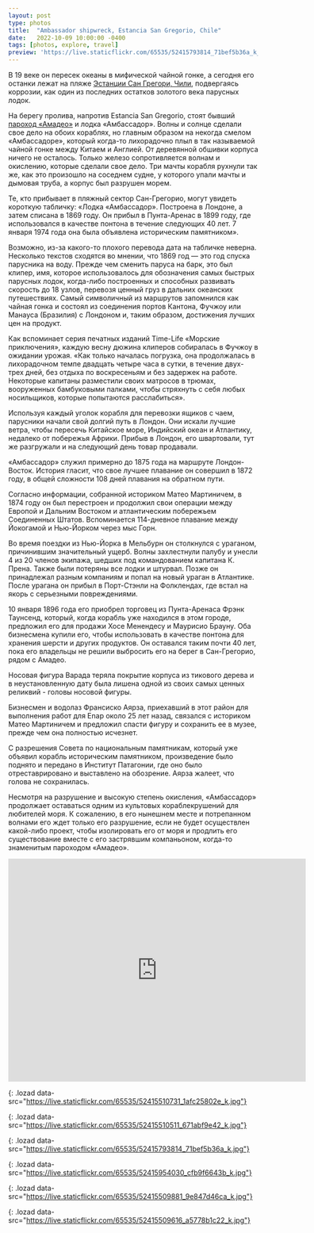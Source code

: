 ```yaml
---
layout: post
type: photos
title:  "Ambassador shipwreck, Estancia San Gregorio, Chile"
date:   2022-10-09 10:00:00 -0400
tags: [photos, explore, travel]
preview: 'https://live.staticflickr.com/65535/52415793814_71bef5b36a_k_d.jpg'
---
```


В 19 веке он пересек океаны в мифической чайной гонке, а сегодня его останки лежат на пляже [Эстанции Сан Грегори, Чили](/2022/04/03/estancia-san-gregorio), подвергаясь коррозии, как один из последних остатков золотого века парусных лодок.

На берегу пролива, напротив Estancia San Gregorio, стоят бывший [пароход «Амадео»](/2022/09/03/amadeo-shipwreck) и лодка «Амбассадор». Волны и солнце сделали свое дело на обоих кораблях, но главным образом на некогда смелом «Амбассадоре», который когда-то лихорадочно плыл в так называемой чайной гонке между Китаем и Англией. От деревянной обшивки корпуса ничего не осталось. Только железо сопротивляется волнам и окислению, которые сделали свое дело. Три мачты корабля рухнули так же, как это произошло на соседнем судне, у которого упали мачты и дымовая труба, а корпус был разрушен морем.

Те, кто прибывает в пляжный сектор Сан-Грегорио, могут увидеть короткую табличку: «Лодка «Амбассадор». Построена в Лондоне, а затем списана в 1869 году. Он прибыл в Пунта-Аренас в 1899 году, где использовался в качестве понтона в течение следующих 40 лет. 7 января 1974 года она была объявлена историческим памятником».

Возможно, из-за какого-то плохого перевода дата на табличке неверна. Несколько текстов сходятся во мнении, что 1869 год — это год спуска парусника на воду. Прежде чем сменить паруса на барк, это был клипер, имя, которое использовалось для обозначения самых быстрых парусных лодок, когда-либо построенных и способных развивать скорость до 18 узлов, перевозя ценный груз в дальних океанских путешествиях. Самый символичный из маршрутов запомнился как чайная гонка и состоял из соединения портов Кантона, Фучжоу или Манауса (Бразилия) с Лондоном и, таким образом, достижения лучших цен на продукт.

Как вспоминает серия печатных изданий Time-Life «Морские приключения», каждую весну дюжина клиперов собиралась в Фучжоу в ожидании урожая. «Как только началась погрузка, она продолжалась в лихорадочном темпе двадцать четыре часа в сутки, в течение двух-трех дней, без отдыха по воскресеньям и без задержек на работе. Некоторые капитаны разместили своих матросов в трюмах, вооруженных бамбуковыми палками, чтобы стряхнуть с себя любых носильщиков, которые попытаются расслабиться».

Используя каждый уголок корабля для перевозки ящиков с чаем, парусники начали свой долгий путь в Лондон. Они искали лучшие ветра, чтобы пересечь Китайское море, Индийский океан и Атлантику, недалеко от побережья Африки. Прибыв в Лондон, его швартовали, тут же разгружали и на следующий день товар продавали.

«Амбассадор» служил примерно до 1875 года на маршруте Лондон-Восток. История гласит, что свое лучшее плавание он совершил в 1872 году, в общей сложности 108 дней плавания на обратном пути.

Согласно информации, собранной историком Матео Мартиничем, в 1874 году он был перестроен и продолжил свои операции между Европой и Дальним Востоком и атлантическим побережьем Соединенных Штатов. Вспоминается 114-дневное плавание между Йокогамой и Нью-Йорком через мыс Горн.

Во время поездки из Нью-Йорка в Мельбурн он столкнулся с ураганом, причинившим значительный ущерб. Волны захлестнули палубу и унесли 4 из 20 членов экипажа, шедших под командованием капитана К. Прена. Также были потеряны все лодки и штурвал. Позже он принадлежал разным компаниям и попал на новый ураган в Атлантике. После урагана он прибыл в Порт-Стэнли на Фолклендах, где встал на якорь с серьезными повреждениями.

10 января 1896 года его приобрел торговец из Пунта-Аренаса Фрэнк Таунсенд, который, когда корабль уже находился в этом городе, предложил его для продажи Хосе Менендесу и Маурисио Брауну. Оба бизнесмена купили его, чтобы использовать в качестве понтона для хранения шерсти и других продуктов. Он оставался таким почти 40 лет, пока его владельцы не решили выбросить его на берег в Сан-Грегорио, рядом с Амадео.

Носовая фигура Варада теряла покрытие корпуса из тикового дерева и в неустановленную дату была лишена одной из своих самых ценных реликвий - головы носовой фигуры.

Бизнесмен и водолаз Франсиско Аярза, приехавший в этот район для выполнения работ для Enap около 25 лет назад, связался с историком Матео Мартиничем и предложил спасти фигуру и сохранить ее в музее, прежде чем она полностью исчезнет.

С разрешения Совета по национальным памятникам, который уже объявил корабль историческим памятником, произведение было поднято и передано в Институт Патагонии, где оно было отреставрировано и выставлено на обозрение. Аярза жалеет, что голова не сохранилась.

Несмотря на разрушение и высокую степень окисления, «Амбассадор» продолжает оставаться одним из культовых кораблекрушений для любителей моря. К сожалению, в его нынешнем месте и потрепанном волнами его ждет только его разрушение, если не будет осуществлен какой-либо проект, чтобы изолировать его от моря и продлить его существование вместе с его застрявшим компаньоном, когда-то знаменитым пароходом «Амадео».

<iframe src="https://www.google.com/maps/embed?pb=!1m14!1m12!1m3!1d8521.57252772595!2d-70.07039982819471!3d-52.56716723824692!2m3!1f0!2f0!3f0!3m2!1i1024!2i768!4f13.1!5e1!3m2!1sen!2sca!4v1649013752164!5m2!1sen!2sca" width="600" height="450" frameborder="0" style="border:0" allowfullscreen="" loading="lazy" class="post-map"></iframe>

![](){: .lozad data-src="https://live.staticflickr.com/65535/52415510731_1afc25802e_k.jpg"}

![](){: .lozad data-src="https://live.staticflickr.com/65535/52415510511_671abf9e42_k.jpg"}

![](){: .lozad data-src="https://live.staticflickr.com/65535/52415793814_71bef5b36a_k.jpg"}

![](){: .lozad data-src="https://live.staticflickr.com/65535/52415954030_cfb9f6643b_k.jpg"}

![](){: .lozad data-src="https://live.staticflickr.com/65535/52415509881_9e847d46ca_k.jpg"}

![](){: .lozad data-src="https://live.staticflickr.com/65535/52415509616_a5778b1c22_k.jpg"}
